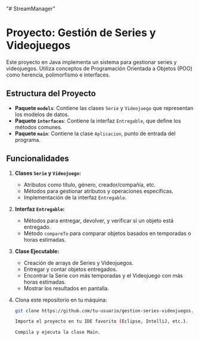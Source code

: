 "# StreamManager" 
# Proyecto: Gestión de Series y Videojuegos

Este proyecto en Java implementa un sistema para gestionar series y videojuegos. Utiliza conceptos de Programación Orientada a Objetos (POO) como herencia, polimorfismo e interfaces.

## Estructura del Proyecto

- **Paquete `models`**: Contiene las clases `Serie` y `Videojuego` que representan los modelos de datos.
- **Paquete `interfaces`**: Contiene la interfaz `Entregable`, que define los métodos comunes.
- **Paquete `main`**: Contiene la clase `Aplicacion`, punto de entrada del programa.

## Funcionalidades

1. **Clases `Serie` y `Videojuego`:**
   - Atributos como título, género, creador/compañía, etc.
   - Métodos para gestionar atributos y operaciones específicas.
   - Implementación de la interfaz `Entregable`.

2. **Interfaz `Entregable`:**
   - Métodos para entregar, devolver, y verificar si un objeto está entregado.
   - Método `compareTo` para comparar objetos basados en temporadas o horas estimadas.

3. **Clase Ejecutable:**
   - Creación de arrays de Series y Videojuegos.
   - Entregar y contar objetos entregados.
   - Encontrar la Serie con más temporadas y el Videojuego con más horas estimadas.
   - Mostrar los resultados en pantalla.

1. Clona este repositorio en tu máquina:
   ```bash
   git clone https://github.com/tu-usuario/gestion-series-videojuegos.git

   Importa el proyecto en tu IDE favorito (Eclipse, IntelliJ, etc.).

   Compila y ejecuta la clase Main.